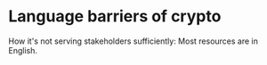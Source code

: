 # Language barriers of crypto

How it's not serving stakeholders sufficiently: Most resources are in English.